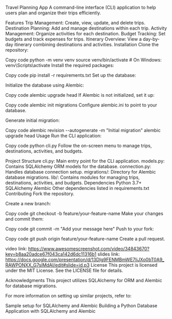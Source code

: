 Travel Planning App
A command-line interface (CLI) application to help users plan and organize their trips efficiently.

Features
Trip Management: Create, view, update, and delete trips.
Destination Planning: Add and manage destinations within each trip.
Activity Management: Organize activities for each destination.
Budget Tracking: Set budgets and track expenses for trips.
Itinerary Overview: View a day-by-day itinerary combining destinations and activities.
Installation
Clone the repository:

Copy code
python -m venv venv
source venv/bin/activate  # On Windows: venv\Scripts\activate
Install the required packages:

Copy code
pip install -r requirements.txt
Set up the database:

Initialize the database using Alembic:

Copy code
alembic upgrade head
If Alembic is not initialized, set it up:

Copy code
alembic init migrations
Configure alembic.ini to point to your database.

Generate initial migration:

Copy code
alembic revision --autogenerate -m "Initial migration"
alembic upgrade head
Usage
Run the CLI application:

Copy code
python cli.py
Follow the on-screen menu to manage trips, destinations, activities, and budgets.

Project Structure
cli.py: Main entry point for the CLI application.
models.py: Contains SQLAlchemy ORM models for the database.
connection.py: Handles database connection setup.
migrations/: Directory for Alembic database migrations.
lib/: Contains modules for managing trips, destinations, activities, and budgets.
Dependencies
Python 3.7+
SQLAlchemy
Alembic
Other dependencies listed in requirements.txt
Contributing
Fork the repository.

Create a new branch:

Copy code
git checkout -b feature/your-feature-name
Make your changes and commit them:

Copy code
git commit -m "Add your message here"
Push to your fork:

Copy code
git push origin feature/your-feature-name
Create a pull request.

video link: https://www.awesomescreenshot.com/video/34843670?key=b8aa20adce67f043ca142d6dc11316b1
slides link: https://docs.google.com/presentation/d/13DIg9FENMBmWE7liJXo0bT0A9_RAWPONXX_G7slMdAI/edit#slide=id.p3
License
This project is licensed under the MIT License. See the LICENSE file for details.

Acknowledgments
This project utilizes SQLAlchemy for ORM and Alembic for database migrations.

For more information on setting up similar projects, refer to:

Sample setup for SQLAlchemy and Alembic
Building a Python Database Application with SQLAlchemy and Alembic
